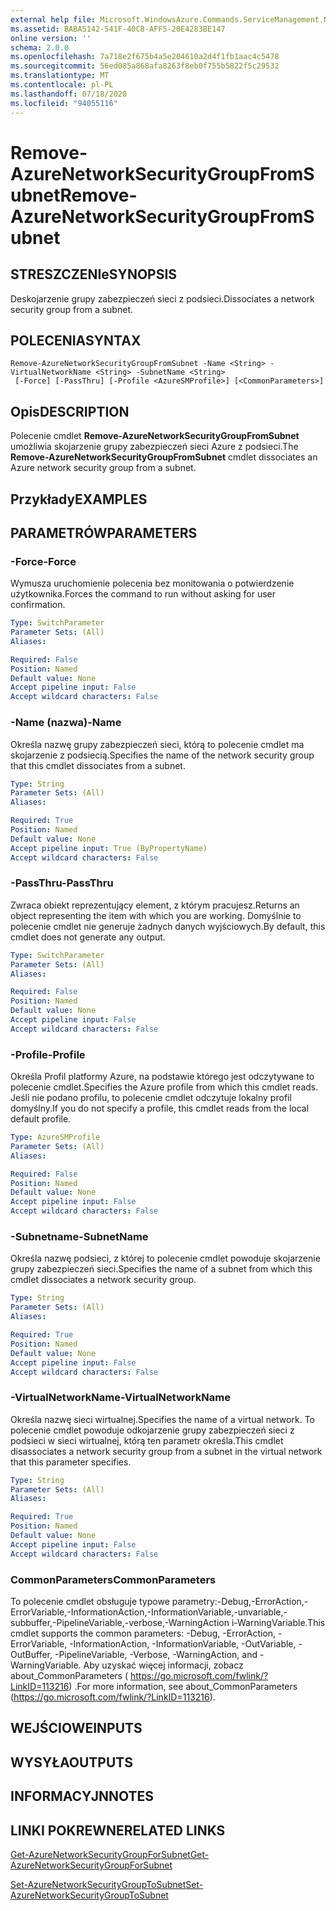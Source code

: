 ```yaml
---
external help file: Microsoft.WindowsAzure.Commands.ServiceManagement.Network.dll-Help.xml
ms.assetid: BABA5142-541F-40C8-AFF5-20E4283BE147
online version: ''
schema: 2.0.0
ms.openlocfilehash: 7a718e2f675b4a5e204610a2d4f1fb1aac4c5478
ms.sourcegitcommit: 56ed085a868afa8263f8eb0f755b5822f5c29532
ms.translationtype: MT
ms.contentlocale: pl-PL
ms.lasthandoff: 07/18/2020
ms.locfileid: "94055116"
---
```

# <span data-ttu-id="d0f49-101">Remove-AzureNetworkSecurityGroupFromSubnet</span><span class="sxs-lookup"><span data-stu-id="d0f49-101">Remove-AzureNetworkSecurityGroupFromSubnet</span></span>

## <span data-ttu-id="d0f49-102">STRESZCZENIe</span><span class="sxs-lookup"><span data-stu-id="d0f49-102">SYNOPSIS</span></span>
<span data-ttu-id="d0f49-103">Deskojarzenie grupy zabezpieczeń sieci z podsieci.</span><span class="sxs-lookup"><span data-stu-id="d0f49-103">Dissociates a network security group from a subnet.</span></span>

## <span data-ttu-id="d0f49-104">POLECENIA</span><span class="sxs-lookup"><span data-stu-id="d0f49-104">SYNTAX</span></span>

```
Remove-AzureNetworkSecurityGroupFromSubnet -Name <String> -VirtualNetworkName <String> -SubnetName <String>
 [-Force] [-PassThru] [-Profile <AzureSMProfile>] [<CommonParameters>]
```

## <span data-ttu-id="d0f49-105">Opis</span><span class="sxs-lookup"><span data-stu-id="d0f49-105">DESCRIPTION</span></span>
<span data-ttu-id="d0f49-106">Polecenie cmdlet **Remove-AzureNetworkSecurityGroupFromSubnet** umożliwia skojarzenie grupy zabezpieczeń sieci Azure z podsieci.</span><span class="sxs-lookup"><span data-stu-id="d0f49-106">The **Remove-AzureNetworkSecurityGroupFromSubnet** cmdlet dissociates an Azure network security group from a subnet.</span></span>

## <span data-ttu-id="d0f49-107">Przykłady</span><span class="sxs-lookup"><span data-stu-id="d0f49-107">EXAMPLES</span></span>

## <span data-ttu-id="d0f49-108">PARAMETRÓW</span><span class="sxs-lookup"><span data-stu-id="d0f49-108">PARAMETERS</span></span>

### <span data-ttu-id="d0f49-109">-Force</span><span class="sxs-lookup"><span data-stu-id="d0f49-109">-Force</span></span>
<span data-ttu-id="d0f49-110">Wymusza uruchomienie polecenia bez monitowania o potwierdzenie użytkownika.</span><span class="sxs-lookup"><span data-stu-id="d0f49-110">Forces the command to run without asking for user confirmation.</span></span>

```yaml
Type: SwitchParameter
Parameter Sets: (All)
Aliases: 

Required: False
Position: Named
Default value: None
Accept pipeline input: False
Accept wildcard characters: False
```

### <span data-ttu-id="d0f49-111">-Name (nazwa)</span><span class="sxs-lookup"><span data-stu-id="d0f49-111">-Name</span></span>
<span data-ttu-id="d0f49-112">Określa nazwę grupy zabezpieczeń sieci, którą to polecenie cmdlet ma skojarzenie z podsiecią.</span><span class="sxs-lookup"><span data-stu-id="d0f49-112">Specifies the name of the network security group that this cmdlet dissociates from a subnet.</span></span>

```yaml
Type: String
Parameter Sets: (All)
Aliases: 

Required: True
Position: Named
Default value: None
Accept pipeline input: True (ByPropertyName)
Accept wildcard characters: False
```

### <span data-ttu-id="d0f49-113">-PassThru</span><span class="sxs-lookup"><span data-stu-id="d0f49-113">-PassThru</span></span>
<span data-ttu-id="d0f49-114">Zwraca obiekt reprezentujący element, z którym pracujesz.</span><span class="sxs-lookup"><span data-stu-id="d0f49-114">Returns an object representing the item with which you are working.</span></span> <span data-ttu-id="d0f49-115">Domyślnie to polecenie cmdlet nie generuje żadnych danych wyjściowych.</span><span class="sxs-lookup"><span data-stu-id="d0f49-115">By default, this cmdlet does not generate any output.</span></span>

```yaml
Type: SwitchParameter
Parameter Sets: (All)
Aliases: 

Required: False
Position: Named
Default value: None
Accept pipeline input: False
Accept wildcard characters: False
```

### <span data-ttu-id="d0f49-116">-Profile</span><span class="sxs-lookup"><span data-stu-id="d0f49-116">-Profile</span></span>
<span data-ttu-id="d0f49-117">Określa Profil platformy Azure, na podstawie którego jest odczytywane to polecenie cmdlet.</span><span class="sxs-lookup"><span data-stu-id="d0f49-117">Specifies the Azure profile from which this cmdlet reads.</span></span> <span data-ttu-id="d0f49-118">Jeśli nie podano profilu, to polecenie cmdlet odczytuje lokalny profil domyślny.</span><span class="sxs-lookup"><span data-stu-id="d0f49-118">If you do not specify a profile, this cmdlet reads from the local default profile.</span></span>

```yaml
Type: AzureSMProfile
Parameter Sets: (All)
Aliases: 

Required: False
Position: Named
Default value: None
Accept pipeline input: False
Accept wildcard characters: False
```

### <span data-ttu-id="d0f49-119">-Subnetname</span><span class="sxs-lookup"><span data-stu-id="d0f49-119">-SubnetName</span></span>
<span data-ttu-id="d0f49-120">Określa nazwę podsieci, z której to polecenie cmdlet powoduje skojarzenie grupy zabezpieczeń sieci.</span><span class="sxs-lookup"><span data-stu-id="d0f49-120">Specifies the name of a subnet from which this cmdlet dissociates a network security group.</span></span>

```yaml
Type: String
Parameter Sets: (All)
Aliases: 

Required: True
Position: Named
Default value: None
Accept pipeline input: False
Accept wildcard characters: False
```

### <span data-ttu-id="d0f49-121">-VirtualNetworkName</span><span class="sxs-lookup"><span data-stu-id="d0f49-121">-VirtualNetworkName</span></span>
<span data-ttu-id="d0f49-122">Określa nazwę sieci wirtualnej.</span><span class="sxs-lookup"><span data-stu-id="d0f49-122">Specifies the name of a virtual network.</span></span>
<span data-ttu-id="d0f49-123">To polecenie cmdlet powoduje odkojarzenie grupy zabezpieczeń sieci z podsieci w sieci wirtualnej, którą ten parametr określa.</span><span class="sxs-lookup"><span data-stu-id="d0f49-123">This cmdlet disassociates a network security group from a subnet in the virtual network that this parameter specifies.</span></span>

```yaml
Type: String
Parameter Sets: (All)
Aliases: 

Required: True
Position: Named
Default value: None
Accept pipeline input: False
Accept wildcard characters: False
```

### <span data-ttu-id="d0f49-124">CommonParameters</span><span class="sxs-lookup"><span data-stu-id="d0f49-124">CommonParameters</span></span>
<span data-ttu-id="d0f49-125">To polecenie cmdlet obsługuje typowe parametry:-Debug,-ErrorAction,-ErrorVariable,-InformationAction,-InformationVariable,-unvariable,-subbuffer,-PipelineVariable,-verbose,-WarningAction i-WarningVariable.</span><span class="sxs-lookup"><span data-stu-id="d0f49-125">This cmdlet supports the common parameters: -Debug, -ErrorAction, -ErrorVariable, -InformationAction, -InformationVariable, -OutVariable, -OutBuffer, -PipelineVariable, -Verbose, -WarningAction, and -WarningVariable.</span></span> <span data-ttu-id="d0f49-126">Aby uzyskać więcej informacji, zobacz about_CommonParameters ( https://go.microsoft.com/fwlink/?LinkID=113216) .</span><span class="sxs-lookup"><span data-stu-id="d0f49-126">For more information, see about_CommonParameters (https://go.microsoft.com/fwlink/?LinkID=113216).</span></span>

## <span data-ttu-id="d0f49-127">WEJŚCIOWE</span><span class="sxs-lookup"><span data-stu-id="d0f49-127">INPUTS</span></span>

## <span data-ttu-id="d0f49-128">WYSYŁA</span><span class="sxs-lookup"><span data-stu-id="d0f49-128">OUTPUTS</span></span>

## <span data-ttu-id="d0f49-129">INFORMACYJN</span><span class="sxs-lookup"><span data-stu-id="d0f49-129">NOTES</span></span>

## <span data-ttu-id="d0f49-130">LINKI POKREWNE</span><span class="sxs-lookup"><span data-stu-id="d0f49-130">RELATED LINKS</span></span>

[<span data-ttu-id="d0f49-131">Get-AzureNetworkSecurityGroupForSubnet</span><span class="sxs-lookup"><span data-stu-id="d0f49-131">Get-AzureNetworkSecurityGroupForSubnet</span></span>](./Get-AzureNetworkSecurityGroupForSubnet.md)

[<span data-ttu-id="d0f49-132">Set-AzureNetworkSecurityGroupToSubnet</span><span class="sxs-lookup"><span data-stu-id="d0f49-132">Set-AzureNetworkSecurityGroupToSubnet</span></span>](./Set-AzureNetworkSecurityGroupToSubnet.md)


